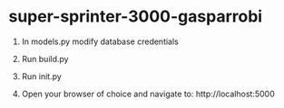 # super-sprinter-3000-gasparrobi


1. In models.py modify database credentials

2. Run build.py

3. Run init.py

4. Open your browser of choice and navigate to: http://localhost:5000